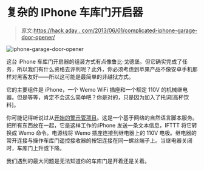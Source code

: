 # 复杂的 IPhone 车库门开启器

> 原文:[https://hack aday . com/2013/06/01/complicated-iphone-garage-door-opener/](https://hackaday.com/2013/06/01/complicated-iphone-garage-door-opener/)

![iphone-garage-door-opener](../Images/dd85e5f0b17612d76e32dda790a97641.png)

这台 iPhone 车库门开启器的组装方式有点像鲁比·戈德堡。但它确实完成了任务，所以我们有什么资格去评判呢？此外，你必须考虑到苹果产品不像安卓手机那样对黑客友好——所以这可能是最简单的非越狱方式。

它的主要组件是 iPhone，一个 Wemo WiFi 插座和一个额定 110V 的机械继电器。但是等等，肯定不会这么简单吧？你是对的，只是因为加入了托词[高杯饮料]。

你可能记得听说过从[开始的警示管项目](http://hackaday.com/2013/05/25/alert-tube-monitors-all-aspects-of-your-digital-life/)。这是一个基于网络的自然语言脚本服务。把所有东西放在一起，它是这样工作的:iPhone 发送一条文本信息，IFTTT 将它转换成 Wemo 命令。电源线将 Wemo 插座连接到继电器上的 110V 电极。继电器的常开连接与操作车库门遥控接收器的按钮连接在同一螺丝端子上。当继电器关闭时，车库门上升或下降。

我们遇到的最大问题是无法知道你的车库门是开着还是关着。